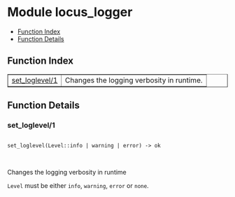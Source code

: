 

# Module locus_logger #
* [Function Index](#index)
* [Function Details](#functions)

<a name="index"></a>

## Function Index ##


<table width="100%" border="1" cellspacing="0" cellpadding="2" summary="function index"><tr><td valign="top"><a href="#set_loglevel-1">set_loglevel/1</a></td><td>Changes the logging verbosity in runtime.</td></tr></table>


<a name="functions"></a>

## Function Details ##

<a name="set_loglevel-1"></a>

### set_loglevel/1 ###

<pre><code>
set_loglevel(Level::info | warning | error) -&gt; ok
</code></pre>
<br />

Changes the logging verbosity in runtime

`Level` must be either `info`, `warning`, `error` or `none`.

